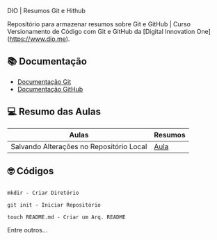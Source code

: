 
DIO | Resumos Git e Hithub

Repositório para armazenar resumos sobre Git e GitHub | Curso Versionamento de Código com Git e GitHub da [Digital Innovation One] (https://www.dio.me).

## 📚 Documentação
- [Documentação Git](https://git-scm.com/docs/git/pt_BR)
- [Documentação GitHub](https://docs.github.com/)

## 💻 Resumo das Aulas

|Aulas | Resumos |
|------|---------|
|Salvando Alterações no Repositório Local | [Aula](https://web.dio.me/course/versionamento-de-codigo-com-git-e-github/learning/599dd3dd-d189-474f-a55c-22f37b4472da?back=/track/desenvolvimento-backend-com-kotlin&tab=undefined&moduleId=undefined) |

## 🤓 Códigos

```

mkdir - Criar Diretório

```
```
git init - Iniciar Repositório

```
``` 
touch README.md - Criar um Arq. README

```
Entre outros...